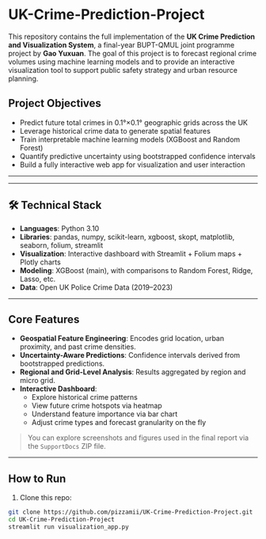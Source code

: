 # UK-Crime-Prediction-Project

This repository contains the full implementation of the **UK Crime Prediction and Visualization System**, a final-year BUPT-QMUL joint programme project by **Gao Yuxuan**. The goal of this project is to forecast regional crime volumes using machine learning models and to provide an interactive visualization tool to support public safety strategy and urban resource planning.

## Project Objectives

- Predict future total crimes in 0.1°×0.1° geographic grids across the UK
- Leverage historical crime data to generate spatial features
- Train interpretable machine learning models (XGBoost and Random Forest)
- Quantify predictive uncertainty using bootstrapped confidence intervals
- Build a fully interactive web app for visualization and user interaction

---


---

## 🛠️ Technical Stack

- **Languages**: Python 3.10
- **Libraries**: pandas, numpy, scikit-learn, xgboost, skopt, matplotlib, seaborn, folium, streamlit
- **Visualization**: Interactive dashboard with Streamlit + Folium maps + Plotly charts
- **Modeling**: XGBoost (main), with comparisons to Random Forest, Ridge, Lasso, etc.
- **Data**: Open UK Police Crime Data (2019–2023)

---

## Core Features

- **Geospatial Feature Engineering**: Encodes grid location, urban proximity, and past crime densities.
- **Uncertainty-Aware Predictions**: Confidence intervals derived from bootstrapped predictions.
- **Regional and Grid-Level Analysis**: Results aggregated by region and micro grid.
- **Interactive Dashboard**: 
  - Explore historical crime patterns
  - View future crime hotspots via heatmap
  - Understand feature importance via bar chart
  - Adjust crime types and forecast granularity on the fly

> You can explore screenshots and figures used in the final report via the `SupportDocs` ZIP file.

---

## How to Run

1. Clone this repo:

```bash
git clone https://github.com/pizzamii/UK-Crime-Prediction-Project.git
cd UK-Crime-Prediction-Project
streamlit run visualization_app.py

